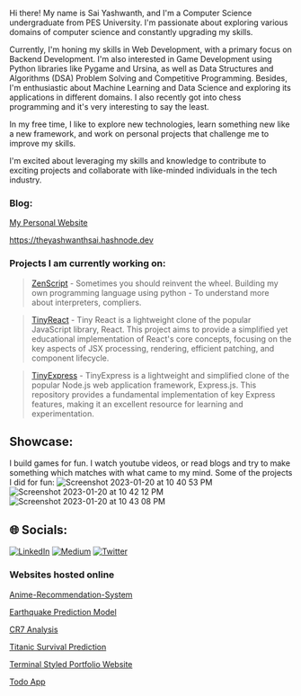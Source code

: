 Hi there! My name is Sai Yashwanth, and I'm a Computer Science undergraduate from PES University. I'm passionate about exploring various domains of computer science and constantly upgrading my skills.

Currently, I'm honing my skills in Web Development, with a primary focus on Backend Development. I'm also interested in Game Development using Python libraries like Pygame and Ursina, as well as Data Structures and Algorithms (DSA) Problem Solving and Competitive Programming. Besides, I'm enthusiastic about Machine Learning and Data Science and exploring its applications in different domains. I also recently got into chess programming and it's very interesting to say the least. 

In my free time, I like to explore new technologies, learn something new like a new framework, and work on personal projects that challenge me to improve my skills.

I'm excited about leveraging my skills and knowledge to contribute to exciting projects and collaborate with like-minded individuals in the tech industry.

### Blog:

[My Personal Website](https://saiyashwanth.vercel.app)

https://theyashwanthsai.hashnode.dev




### Projects I am currently working on:
>[ZenScript](https://github.com/theyashwanthsai/ZenScript) - 
Sometimes you should reinvent the wheel. Building my own programming language using python - To understand more about interpreters, compliers.

>[TinyReact](https://github.com/theyashwanthsai/TinyReact) - 
Tiny React is a lightweight clone of the popular JavaScript library, React. This project aims to provide a simplified yet educational implementation of React's core concepts, focusing on the key aspects of JSX processing, rendering, efficient patching, and component lifecycle.

>[TinyExpress](https://github.com/theyashwanthsai/TinyExpress) - 
TinyExpress is a lightweight and simplified clone of the popular Node.js web application framework, Express.js. This repository provides a fundamental implementation of key Express features, making it an excellent resource for learning and experimentation.


## Showcase:
I build games for fun. I watch youtube videos, or read blogs and try to make something which matches with what came to my mind.
Some of the projects I did for fun:
![Screenshot 2023-01-20 at 10 40 53 PM](https://user-images.githubusercontent.com/68785131/213761405-63c0f8bb-bb80-4671-a021-c8b9287cb0c9.png)
![Screenshot 2023-01-20 at 10 42 12 PM](https://user-images.githubusercontent.com/68785131/213761688-dbe6aec2-24b2-4ade-aa5a-640008db23f7.png)
![Screenshot 2023-01-20 at 10 43 08 PM](https://user-images.githubusercontent.com/68785131/213762215-ea5c596f-113f-4acb-889f-b74b6dbcab32.png)




## 🌐 Socials:
[![LinkedIn](https://img.shields.io/badge/LinkedIn-%230077B5.svg?logo=linkedin&logoColor=white)](https://linkedin.com/in/yashwanth-sai-457aa51b9) [![Medium](https://img.shields.io/badge/Medium-12100E?logo=medium&logoColor=white)](https://medium.com/@theyashwanthsai) [![Twitter](https://img.shields.io/badge/Twitter-%231DA1F2.svg?logo=Twitter&logoColor=white)](https://twitter.com/yashwanthsai29) 

### Websites hosted online

[Anime-Recommendation-System](https://theyashwanthsai-anime-recommendation-system-app-0rpzw9.streamlit.app)

[Earthquake Prediction Model](https://theyashwanthsai-earthquake-prediction-model-earthquake-uxcp3b.streamlit.app/)

[CR7 Analysis](https://theyashwanthsai-cr7-analysis-app-3t7amd.streamlit.app)

[Titanic Survival Prediction](https://theyashwanthsai-titanic-survival-prediction-app-mkyker.streamlit.app/)

[Terminal Styled Portfolio Website](https://personal-website-beige-two.vercel.app/)

[Todo App](https://to-do-react-lva93e4uy-theyashwanthsai.vercel.app)
